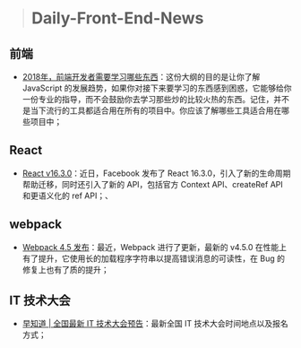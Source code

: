 
> # Daily-Front-End-News

## 前端

- [2018年，前端开发者需要学习哪些东西](http://t.cn/Rmcie6e)：这份大纲的目的是让你了解 JavaScript 的发展趋势，如果你对接下来要学习的东西感到困惑，它能够给你一份专业的指导，而不会鼓励你去学习那些炒的比较火热的东西。记住，并不是当下流行的工具都适合用在所有的项目中。你应该了解哪些工具适合用在哪些项目中；

## React

- [React v16.3.0](https://reactjs.org/blog/2018/03/29/react-v-16-3.html)：近日，Facebook 发布了 React 16.3.0，引入了新的生命周期帮助迁移，同时还引入了新的 API，包括官方 Context API、createRef API 和更语义化的 ref API；、

## webpack

- [Webpack 4.5 发布](https://github.com/webpack/webpack/releases)：最近，Webpack 进行了更新，最新的 v4.5.0 在性能上有了提升，它使用长的加载程序字符串以提高错误消息的可读性，在 Bug 的修复上也有了质的提升；

## IT 技术大会

- [早知道 | 全国最新 IT 技术大会预告](http://t.cn/Rmcyo7u)：最新全国 IT 技术大会时间地点以及报名方式；